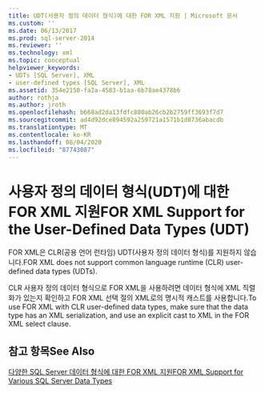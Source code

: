 ```yaml
---
title: UDT(사용자 정의 데이터 형식)에 대한 FOR XML 지원 | Microsoft 문서
ms.custom: ''
ms.date: 06/13/2017
ms.prod: sql-server-2014
ms.reviewer: ''
ms.technology: xml
ms.topic: conceptual
helpviewer_keywords:
- UDTs [SQL Server], XML
- user-defined types [SQL Server], XML
ms.assetid: 354e2150-fa2a-4583-b1aa-6b78ae4378b6
author: rothja
ms.author: jroth
ms.openlocfilehash: b668ad2da13fdfc880ab26cb2b2759ff3693f7d7
ms.sourcegitcommit: ad4d92dce894592a259721a1571b1d8736abacdb
ms.translationtype: MT
ms.contentlocale: ko-KR
ms.lasthandoff: 08/04/2020
ms.locfileid: "87743087"
---
```

# <a name="for-xml-support-for-the-user-defined-data-types-udt"></a><span data-ttu-id="6fd0f-102">사용자 정의 데이터 형식(UDT)에 대한 FOR XML 지원</span><span class="sxs-lookup"><span data-stu-id="6fd0f-102">FOR XML Support for the User-Defined Data Types (UDT)</span></span>
  <span data-ttu-id="6fd0f-103">FOR XML은 CLR(공용 언어 런타임) UDT(사용자 정의 데이터 형식)를 지원하지 않습니다.</span><span class="sxs-lookup"><span data-stu-id="6fd0f-103">FOR XML does not support common language runtime (CLR) user-defined data types (UDTs).</span></span>  
  
 <span data-ttu-id="6fd0f-104">CLR 사용자 정의 데이터 형식으로 FOR XML을 사용하려면 데이터 형식에 XML 직렬화가 있는지 확인하고 FOR XML 선택 절의 XML로의 명시적 캐스트를 사용합니다.</span><span class="sxs-lookup"><span data-stu-id="6fd0f-104">To use FOR XML with CLR user-defined data types, make sure that the data type has an XML serialization, and use an explicit cast to XML in the FOR XML select clause.</span></span>  
  
## <a name="see-also"></a><span data-ttu-id="6fd0f-105">참고 항목</span><span class="sxs-lookup"><span data-stu-id="6fd0f-105">See Also</span></span>  
 [<span data-ttu-id="6fd0f-106">다양한 SQL Server 데이터 형식에 대한 FOR XML 지원</span><span class="sxs-lookup"><span data-stu-id="6fd0f-106">FOR XML Support for Various SQL Server Data Types</span></span>](for-xml-support-for-various-sql-server-data-types.md)  
  
  
